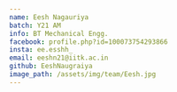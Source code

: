 ```yaml
---
name: Eesh Nagauriya
batch: Y21 AM
info: BT Mechanical Engg.
facebook: profile.php?id=100073754293866
insta: ee.esshh_
email: eeshn21@iitk.ac.in
github: EeshNaugraiya
image_path: /assets/img/team/Eesh.jpg
---
```

